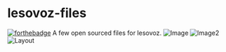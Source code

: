 # lesovoz-files
[![forthebadge](https://forthebadge.com/images/badges/does-not-contain-treenuts.svg)](https://forthebadge.com)
A few open sourced files for lesovoz.
![Image](https://i.imgur.com/BVjxhcH.png)
![Image2](https://i.imgur.com/O0FfY08.png)
![Layout](https://i.imgur.com/jEm5LX3.png)
